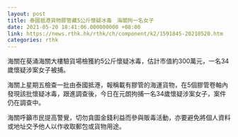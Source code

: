 ```yaml
---
layout: post
title: 泰國抵港貨物膠管藏5公斤懷疑冰毒　海關拘一名女子
date: 2021-05-20 18:41:06.000000000 +08:00
link: https://news.rthk.hk/rthk/ch/component/k2/1591845-20210520.htm
categories: rthk
---
```


海關在葵涌海關大樓驗貨場檢獲約5公斤懷疑冰毒，估計市值約300萬元，一名34歲懷疑涉案女子被捕。

海關上星期五檢查一批由泰國抵港，報稱載有膠管的海運貨物，在5個膠管卷軸內發現該批懷疑冰毒，跟進調查後，今日在元朗拘捕一名34歲懷疑涉案女子，案件仍在調查中。

海關呼籲市民提高警覺，切勿貪圖金錢利益而參與販毒活動，亦要避免將個人資料或地址交予他人以作收取郵包或貨物用途。
